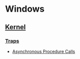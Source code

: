 # Windows
## [Kernel](Kernel/README.md)
### [Traps](Kernel/Traps/README.md)
- [Asynchronous Procedure Calls](Kernel/Traps/Asynchronous%20Procedure%20Calls.md)